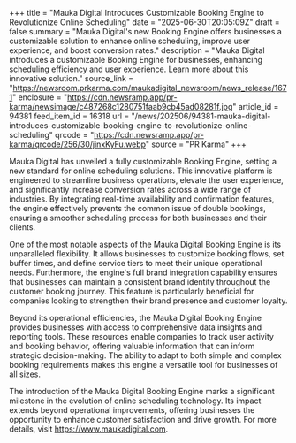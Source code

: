 +++
title = "Mauka Digital Introduces Customizable Booking Engine to Revolutionize Online Scheduling"
date = "2025-06-30T20:05:09Z"
draft = false
summary = "Mauka Digital's new Booking Engine offers businesses a customizable solution to enhance online scheduling, improve user experience, and boost conversion rates."
description = "Mauka Digital introduces a customizable Booking Engine for businesses, enhancing scheduling efficiency and user experience. Learn more about this innovative solution."
source_link = "https://newsroom.prkarma.com/maukadigital_newsroom/news_release/1671"
enclosure = "https://cdn.newsramp.app/pr-karma/newsimage/c487268c1280751faab9cb45ad08281f.jpg"
article_id = 94381
feed_item_id = 16318
url = "/news/202506/94381-mauka-digital-introduces-customizable-booking-engine-to-revolutionize-online-scheduling"
qrcode = "https://cdn.newsramp.app/pr-karma/qrcode/256/30/jinxKyFu.webp"
source = "PR Karma"
+++

<p>Mauka Digital has unveiled a fully customizable Booking Engine, setting a new standard for online scheduling solutions. This innovative platform is engineered to streamline business operations, elevate the user experience, and significantly increase conversion rates across a wide range of industries. By integrating real-time availability and confirmation features, the engine effectively prevents the common issue of double bookings, ensuring a smoother scheduling process for both businesses and their clients.</p><p>One of the most notable aspects of the Mauka Digital Booking Engine is its unparalleled flexibility. It allows businesses to customize booking flows, set buffer times, and define service tiers to meet their unique operational needs. Furthermore, the engine's full brand integration capability ensures that businesses can maintain a consistent brand identity throughout the customer booking journey. This feature is particularly beneficial for companies looking to strengthen their brand presence and customer loyalty.</p><p>Beyond its operational efficiencies, the Mauka Digital Booking Engine provides businesses with access to comprehensive data insights and reporting tools. These resources enable companies to track user activity and booking behavior, offering valuable information that can inform strategic decision-making. The ability to adapt to both simple and complex booking requirements makes this engine a versatile tool for businesses of all sizes.</p><p>The introduction of the Mauka Digital Booking Engine marks a significant milestone in the evolution of online scheduling technology. Its impact extends beyond operational improvements, offering businesses the opportunity to enhance customer satisfaction and drive growth. For more details, visit <a href='https://www.maukadigital.com' rel='nofollow' target='_blank'>https://www.maukadigital.com</a>.</p>